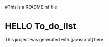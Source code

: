 #This is a README.mf file
<H1> HELLO To_do_list</h1>
This project was generated with [javascript] here.